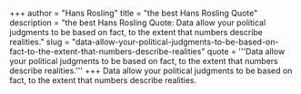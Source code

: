 +++
author = "Hans Rosling"
title = "the best Hans Rosling Quote"
description = "the best Hans Rosling Quote: Data allow your political judgments to be based on fact, to the extent that numbers describe realities."
slug = "data-allow-your-political-judgments-to-be-based-on-fact-to-the-extent-that-numbers-describe-realities"
quote = '''Data allow your political judgments to be based on fact, to the extent that numbers describe realities.'''
+++
Data allow your political judgments to be based on fact, to the extent that numbers describe realities.
